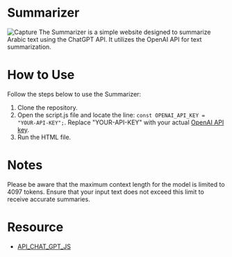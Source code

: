 # Summarizer
![Capture](https://drive.google.com/file/d/16ZDQlocIbrqD59H_1QbAMN1XzNoQ7J7n/view?usp=sharing)
The Summarizer is a simple website designed to summarize Arabic text using the ChatGPT API. It utilizes the OpenAI API for text summarization.
# How to Use
Follow the steps below to use the Summarizer:
1. Clone the repository.
2. Open the script.js file and locate the line: ```const OPENAI_API_KEY = "YOUR-API-KEY";```. Replace "YOUR-API-KEY" with your actual [OpenAI API key](https://linuxhint.com/get-chatgpt-api-key-step-by-step-guide/).
3. Run the HTML file.
# Notes
Please be aware that the maximum context length for the model is limited to 4097 tokens. Ensure that your input text does not exceed this limit to receive accurate summaries.
# Resource
- [API_CHAT_GPT_JS](https://github.com/WilliamDosSantos/API_CHAT_GPT_JS/tree/main)

